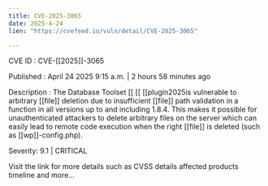```yaml
---
title: CVE-2025-3065
date: 2025-4-24
lien: "https://cvefeed.io/vuln/detail/CVE-2025-3065"

---
```


CVE ID : CVE-[[2025]]-3065

Published :  April 24
2025
9:15 a.m. | 2 hours
58 minutes ago

Description : The Database Toolset  [[ [[ [[plugin2025is vulnerable to arbitrary  [[file]] deletion due to insufficient  [[file]] path validation in a function in all versions up to
and including
1.8.4. This makes it possible for unauthenticated attackers to delete arbitrary files on the server
which can easily lead to remote code execution when the right  [[file]] is deleted (such as  [[wp]]-config.php).

Severity: 9.1 | CRITICAL

Visit the link for more details
such as CVSS details
affected products
timeline
and more...
